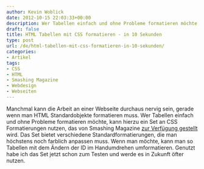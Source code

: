 ```yaml
---
author: Kevin Woblick
date: 2012-10-15 22:03:33+00:00
description: Wer Tabellen einfach und ohne Probleme formatieren möchte, kann hierzu ein Set an CSS Formatierungen nutzen, das von Smashing Magazine zur Verfügung gestellt wird.
draft: false
title: HTML Tabellen mit CSS formatieren - in 10 Sekunden
type: post
url: /de/html-tabellen-mit-css-formatieren-in-10-sekunden/
categories:
- Artikel
tags:
- CSS
- HTML
- Smashing Magazine
- Webdesign
- Webseiten
---
```


Manchmal kann die Arbeit an einer Webseite durchaus nervig sein, gerade wenn man HTML Standardobjekte formatieren muss. Wer Tabellen einfach und ohne Probleme formatieren möchte, kann hierzu ein Set an CSS Formatierungen nutzen, das von Smashing Magazine [zur Verfügung gestellt](http://coding.smashingmagazine.com/2008/08/13/top-10-css-table-designs/) wird. Das Set bietet verschiedene Standardformatierungen, die man höchstens noch farblich anpassen muss. Wenn man möchte, kann man so Tabellen mit dem Ändern der ID im Handumdrehen umformatieren. Genutzt habe ich das Set jetzt schon zum Testen und werde es in Zukunft öfter nutzen.
